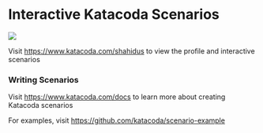 # Interactive Katacoda Scenarios

[![](http://shields.katacoda.com/katacoda/shahidus/count.svg)](https://www.katacoda.com/shahidus "Get your profile on Katacoda.com")

Visit https://www.katacoda.com/shahidus to view the profile and interactive scenarios

### Writing Scenarios
Visit https://www.katacoda.com/docs to learn more about creating Katacoda scenarios

For examples, visit https://github.com/katacoda/scenario-example
